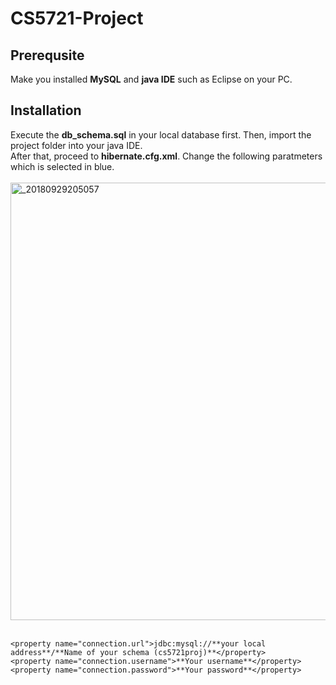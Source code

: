 # CS5721-Project
## Prerequsite
Make you installed **MySQL** and **java IDE** such as Eclipse on your PC.
## Installation
Execute the **db_schema.sql** in your local database first. Then, import the project folder into your java IDE. <br>
After that, proceed to **hibernate.cfg.xml**. Change the following paratmeters which is selected in blue. <br><br>
<img width="700" alt="_20180929205057" src="https://user-images.githubusercontent.com/26427743/46249932-6317af80-c429-11e8-98fc-2a378119f5f5.png"><br><br>
```
<property name="connection.url">jdbc:mysql://**your local address**/**Name of your schema (cs5721proj)**</property>
<property name="connection.username">**Your username**</property>
<property name="connection.password">**Your password**</property>
```
